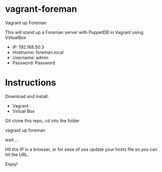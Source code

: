 # vagrant-foreman
Vagrant up Foreman

This will stand up a Foreman server with PuppetDB in Vagrant using VirtualBox

- IP: 192.168.50.3
- Hostname: foreman.local
- Username: admin
- Password: Password

# Instructions

Download and Install:
- Vagrant
- Virtual Box

Git clone this repo, cd into the folder

vagrant up foreman

wait....

Hit the IP in a browser, or for ease of use update your hosts file so you can hit the URL.

Enjoy!
